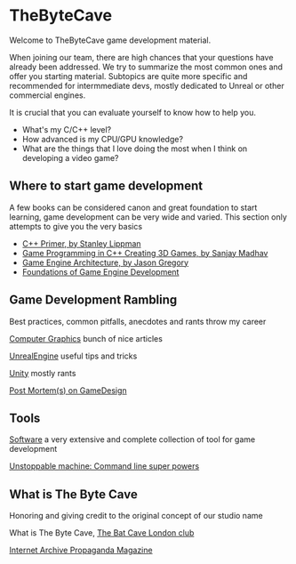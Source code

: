 # TheByteCave

Welcome to TheByteCave game development material.

When joining our team, there are high chances that your questions have already been addressed. We try to summarize the most common ones and offer you starting material.
Subtopics are quite more specific and recommended for intermmediate devs, mostly dedicated to Unreal or other commercial engines.

It is crucial that you can evaluate yourself to know how to help you.

 - What's my C/C++ level?
 - How advanced is my CPU/GPU knowledge?
 - What are the things that I love doing the most when I think on developing a video game?
 

## Where to start game development

A few books can be considered canon and great foundation to start learning, game development can be very wide and varied. 
This section only attempts to give you the very basics

 - [C++ Primer, by Stanley Lippman](https://www.amazon.com/Primer-5th-Stanley-B-Lippman/dp/0321714113)
 - [Game Programming in C++ Creating 3D Games, by Sanjay Madhav](https://www.amazon.com/Game-Programming-Creating-Games-Design/dp/0134597206)
 - [Game Engine Architecture, by Jason Gregory](https://www.amazon.com/Engine-Architecture-Third-Jason-Gregory/dp/1138035459)
 - [Foundations of Game Engine Development](https://www.amazon.com/Foundations-Game-Engine-Development-Mathematics/dp/0985811749)

## Game Development Rambling 

Best practices, common pitfalls, anecdotes and rants throw my career

[Computer Graphics](https://github.com/itzjac/bytecave/blob/main/ComputerGraphics.md]) bunch of nice articles

[UnrealEngine](https://github.com/itzjac/bytecave/blob/main/UE4) useful tips and tricks

[Unity](https://github.com/itzjac/bytecave/blob/main/Unity) mostly rants

[Post Mortem(s) on GameDesign](https://github.com/itzjac/bytecave/tree/main/gamedesign)

## Tools

[Software](https://github.com/itzjac/bytecave/blob/main/Software.md) a very extensive and complete collection of tool for game development

[Unstoppable machine: Command line super powers](https://github.com/itzjac/bytecave/tree/main/commands)


## What is The Byte Cave

Honoring and giving credit to the original concept of our studio name

What is The Byte Cave, [The Bat Cave London club](https://en.wikipedia.org/wiki/Batcave_(club))

[Internet Archive Propaganda Magazine](https://archive.org/search.php?query=creator%3A%22Propaganda+Magazine%22)
